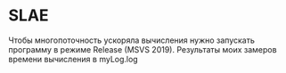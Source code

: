 # SLAE
Чтобы многопоточность ускоряла вычисления нужно запускать программу в режиме Release (MSVS 2019).
Результаты моих замеров времени вычисления в myLog.log
